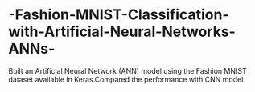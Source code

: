 # -Fashion-MNIST-Classification-with-Artificial-Neural-Networks-ANNs-
 Built an Artificial Neural Network (ANN) model using the Fashion MNIST dataset available in Keras.Compared the performance with CNN model
